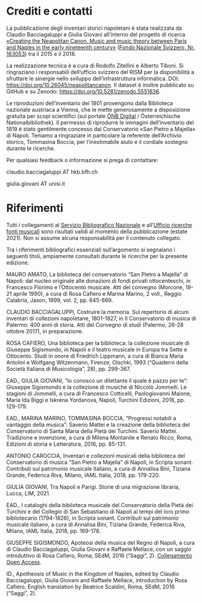 # Crediti e contatti

La pubblicazione degli inventari storici napoletani è stata realizzata da Claudio Bacciagaluppi e Giulia Giovani all’interno del progetto di ricerca [«Creating the Neapolitan Canon. Music and music theory between Paris and Naples in the early nineteenth century»](https://www.hkb-interpretation.ch/projekte/creating-the-neapolitan-canon) ([Fondo Nazionale Svizzero, Nr. 163053](http://p3.snf.ch/project-163053)) tra il 2015 e il 2018.

La realizzazione tecnica è a cura di Rodolfo Zitellini e Alberto Tiboni. Si ringraziano i responsabili dell’ufficio svizzero del RISM per la disponibilità a sfruttare le sinergie nello sviluppo dell’infrastruttura informatica. DOI: <https://doi.org/10.26045/neapolitancanon>. Il dataset è inoltre pubblicato su GitHub e su Zenodo: <https://doi.org/10.5281/zenodo.5551836>.

Le riproduzioni dell’inventario del 1801 provengono dalla Biblioteca nazionale austriaca a Vienna, che le mette generosamente a disposizione gratuita per scopi scientifici (sul portale [ÖNB Digital](https://onb.digital/) / Österreichische Nationalbibliothek). Il permesso di riprodurre le immagini dell’inventario del 1819 è stato gentilmente concesso dal Conservatorio «San Pietro a Majella» di Napoli. Teniamo a ringraziare in particolare la referente dell’Archivio storico, Tommasina Boccia, per l’inestimabile aiuto e il cordiale sostegno durante le ricerche. 

Per qualsiasi feedback o informazione si prega di contattare:

claudio.bacciagaluppi AT hkb.bfh.ch

giulia.giovani AT unisi.it

# Riferimenti
Tutti i collegamenti al [Servizio Bibliografico Nazionale](https://opac.sbn.it/) e all’[Ufficio ricerche fonti musicali](http://www.urfm.braidense.it/cataloghi/catalogomss.php) sono risultati validi al momento della pubblicazione (estate 2021). Non si assume alcuna responsabilità per il contenuto collegato.

Tra i riferimenti bibliografici essenziali sull’argomento si segnalano i seguenti titoli, ampiamente consultati durante le ricerche per la presente edizione.

MAURO AMATO, La biblioteca del conservatorio “San Pietro a Majella” di Napoli: dal nucleo originale alle donazioni di fondi privati ottocenteschi, in Francesco Florimo e l’Ottocento musicale. Atti del convegno (Morcone, 19-21 aprile 1990), a cura di Rosa Cafiero e Marina Marino, 2 voll., Reggio Calabria, Jason, 1999, vol. 2, pp. 645-669.

CLAUDIO BACCIAGALUPPI, Costruire la memoria. Sul repertorio di alcuni inventari di collezioni napoletane, 1801-1827, in Il Conservatorio di musica di Palermo: 400 anni di storia. Atti del Convegno di studi (Palermo, 26-28 ottobre 2017), in preparazione.

ROSA CAFIERO, Una biblioteca per la biblioteca: la collezione musicale di Giuseppe Sigismondo, in Napoli e il teatro musicale in Europa tra Sette e Ottocento. Studi in onore di Friedrich Lippmann, a cura di Bianca Maria Antolini e Wolfgang Witzenmann, Firenze, Olschki, 1993 (“Quaderni della Società Italiana di Musicologia”, 28), pp. 299-367.

EAD., GIULIA GIOVANI, “Io conosco un dilettante il quale è pazzo per te”: Giuseppe Sigismondo e la collezione di musiche di Niccolò Jommelli. Le stagioni di Jommelli, a cura di Francesco Cotticelli, Paologiovanni Maione, Maria Ida Biggi e Iskrena Yordanova, Napoli, Turchini Edizioni, 2018, pp. 129-179.

EAD., MARINA MARINO, TOMMASINA BOCCIA, “Progressi notabili a vantaggio della musica”: Saverio Mattei e la creazione della biblioteca del Conservatorio di Santa Maria della Pietà dei Turchini. Saverio Mattei. Tradizione e invenzione, a cura di Milena Montanile e Renato Ricco, Roma, Edizioni di storia e Letteratura, 2016, pp. 85-131.

ANTONIO CAROCCIA, Inventari e collezioni musicali della biblioteca del Conservatorio di musica “San Pietro a Majella” di Napoli, in Scripta sonant. Contributi sul patrimonio musicale italiano, a cura di Annalisa Bini, Tiziana Grande, Federica Riva, Milano, IAML Italia, 2018, pp. 179-220.

GIULIA GIOVANI, Tra Napoli e Parigi. Storie di una migrazione libraria, Lucca, LIM, 2021.

EAD., I cataloghi della biblioteca musicale del Conservatorio della Pietà dei Turchini e del Collegio di San Sebastiano di Napoli ai tempi del loro primo bibliotecario (1794-1826), in Scripta sonant. Contributi sul patrimonio musicale italiano, a cura di Annalisa Bini, Tiziana Grande, Federica Riva, Milano, IAML Italia, 2018, pp. 169-178.

GIUSEPPE SIGISMONDO, Apoteosi della musica del Regno di Napoli, a cura di Claudio Bacciagaluppi, Giulia Giovani e Raffaele Mellace, con un saggio introduttivo di Rosa Cafiero, Roma, SEdM, 2016 (“Saggi”, 2). [Collegamento Open Access](https://www.hkb-interpretation.ch/fileadmin/user_upload/documents/Publikationen/Sigismondo_Apoteosi.pdf). 

ID., Apotheosis of Music in the Kingdom of Naples, edited by Claudio Bacciagaluppi, Giulia Giovani and Raffaele Mellace, introduction by Rosa Cafiero, English translation by Beatrice Scaldini, Roma, SEdM, 2016 (“Saggi”, 2). 
